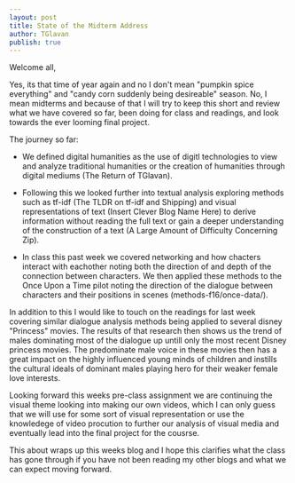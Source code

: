 ```yaml
---
layout: post
title: State of the Midterm Address
author: TGlavan
publish: true
---
```


Welcome all,

  Yes, its that time of year again and no I don't mean "pumpkin spice everything" and "candy corn suddenly being desireable" season.  No, I mean midterms and because of that I will try to keep this short and review what we have covered so far, been doing for class and readings, and look towards the ever looming final project.

The journey so far:

* We defined digital humanities as the use of digitl technologies to view and analyze traditional humanities or the creation of humanities through digital mediums (The Return of TGlavan).

* Following this we looked further into textual analysis exploring methods such as tf-idf (The TLDR on tf-idf and Shipping) and visual representations of text (Insert Clever Blog Name Here) to derive information without reading the full text or gain a deeper understanding of the construction of a text (A Large Amount of Difficulty Concerning Zip).

* In class this past week we covered networking and how chacters interact with eachother noting both the direction of and depth of the connection between characters. We then applied these methods to the Once Upon a Time pilot noting the direction of the dialogue between characters and their positions in scenes (methods-f16/once-data/).

In addition to this I would like to touch on the readings for last week covering similar dialogue analysis methods being applied to  several disney "Princess" movies. The results of that research then shows us the trend of males dominating most of the dialogue up untill only the most recent Disney princess movies.  The predominate male voice in these movies then has a great impact on the highly influenced young minds of children and instills the cultural ideals of dominant males playing hero for their weaker female love interests.
  
Looking forward this weeks pre-class assignment we are continuing the visual theme looking into making our own videos, which I can only guess that we will use for some sort of visual representation or use the knowledege of video procution to further our analysis of visual media and eventually lead into the final project for the cousrse.
  
This about wraps up this weeks blog and I hope this clarifies what the class has gone through if you have not been reading my other blogs and what we can expect moving forward.


  
  


